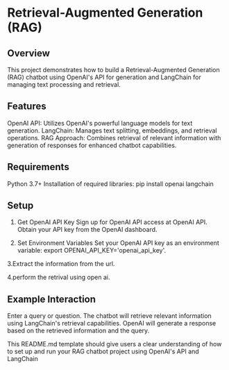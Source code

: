 # Retrieval-Augmented Generation (RAG)

## Overview
This project demonstrates how to build a Retrieval-Augmented Generation (RAG) chatbot using OpenAI's API for generation and LangChain for managing text processing and retrieval.

## Features 
OpenAI API: Utilizes OpenAI's powerful language models for text generation.
LangChain: Manages text splitting, embeddings, and retrieval operations.
RAG Approach: Combines retrieval of relevant information with generation of responses for enhanced chatbot capabilities.

## Requirements
Python 3.7+
Installation of required libraries:
pip install openai langchain

## Setup

1. Get OpenAI API Key
Sign up for OpenAI API access at OpenAI API.
Obtain your API key from the OpenAI dashboard.

2. Set Environment Variables
Set your OpenAI API key as an environment variable:
export OPENAI_API_KEY='openai_api_key'.

3.Extract the information from the url.

4.perform the retrival using open ai.

## Example Interaction
Enter a query or question.
The chatbot will retrieve relevant information using LangChain's retrieval capabilities.
OpenAI will generate a response based on the retrieved information and the query.

This README.md template should give users a clear understanding of how to set up and run your RAG chatbot project using OpenAI's API and LangChain
